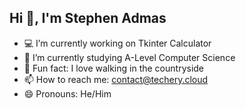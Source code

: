 ## Hi 👋, I'm Stephen Admas
- 💻 I’m currently working on Tkinter Calculator
- 🏫 I’m currently studying A-Level Computer Science
- 🌷 Fun fact: I love walking in the countryside
- 📫 How to reach me: contact@techery.cloud
- 😄 Pronouns: He/Him
